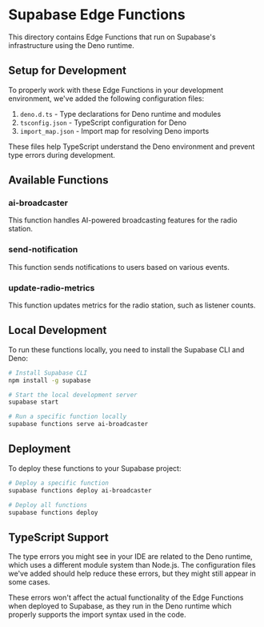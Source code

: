 # Supabase Edge Functions

This directory contains Edge Functions that run on Supabase's infrastructure using the Deno runtime.

## Setup for Development

To properly work with these Edge Functions in your development environment, we've added the following configuration files:

1. `deno.d.ts` - Type declarations for Deno runtime and modules
2. `tsconfig.json` - TypeScript configuration for Deno
3. `import_map.json` - Import map for resolving Deno imports

These files help TypeScript understand the Deno environment and prevent type errors during development.

## Available Functions

### ai-broadcaster

This function handles AI-powered broadcasting features for the radio station.

### send-notification

This function sends notifications to users based on various events.

### update-radio-metrics

This function updates metrics for the radio station, such as listener counts.

## Local Development

To run these functions locally, you need to install the Supabase CLI and Deno:

```bash
# Install Supabase CLI
npm install -g supabase

# Start the local development server
supabase start

# Run a specific function locally
supabase functions serve ai-broadcaster
```

## Deployment

To deploy these functions to your Supabase project:

```bash
# Deploy a specific function
supabase functions deploy ai-broadcaster

# Deploy all functions
supabase functions deploy
```

## TypeScript Support

The type errors you might see in your IDE are related to the Deno runtime, which uses a different module system than Node.js. The configuration files we've added should help reduce these errors, but they might still appear in some cases.

These errors won't affect the actual functionality of the Edge Functions when deployed to Supabase, as they run in the Deno runtime which properly supports the import syntax used in the code.
